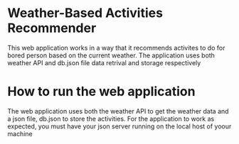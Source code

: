 # Weather-Based Activities Recommender
This web application works in a way that it recommends activites to do for bored person based on the current weather.
The application uses both weather API and db.json file data retrival and storage respectively 
# How to run the web application
The web application uses both the weather API to get the weather data and a json file, db.json to store the activities. 
For the application to work as expected, you must have your json server running on the local host of yoour machine
